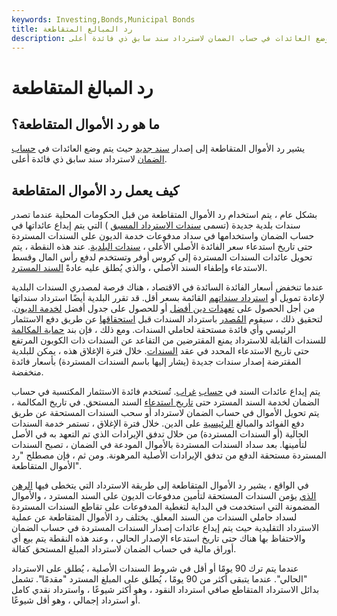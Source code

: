 ```yaml
---
keywords: Investing,Bonds,Municipal Bonds
title: رد المبالغ المتقاطعة
description: يشير رد الأموال المتقاطعة إلى إصدار سند جديد حيث يتم وضع العائدات في حساب الضمان لاسترداد سند سابق ذي فائدة أعلى.
---
```


# رد المبالغ المتقاطعة
## ما هو رد الأموال المتقاطعة؟

يشير رد الأموال المتقاطعة إلى إصدار [سند جديد](/bond) حيث يتم وضع العائدات في [حساب الضمان](/escrow) لاسترداد سند سابق ذي فائدة أعلى.

## كيف يعمل رد الأموال المتقاطعة

بشكل عام ، يتم استخدام رد الأموال المتقاطعة من قبل الحكومات المحلية عندما تصدر سندات بلدية جديدة (تسمى [سندات الاسترداد المسبق](/prerefunding_bond) ) التي يتم إيداع عائداتها في حساب الضمان واستخدامها في سداد مدفوعات خدمة الديون على السندات المستردة حتى تاريخ استدعاء سعر الفائدة الأصلي الأعلى ، [سندات البلدية](/municipalbond). عند هذه النقطة ، يتم تحويل عائدات السندات المستردة إلى كروس أوفر وتستخدم لدفع رأس المال وقسط الاستدعاء وإطفاء السند الأصلي ، والذي يُطلق عليه عادةً [السند المسترد](/refundedbond).

عندما تنخفض أسعار الفائدة السائدة في الاقتصاد ، هناك فرصة لمصدري السندات البلدية لإعادة تمويل أو [استرداد سنداتهم](/refund) القائمة بسعر أقل. قد تقرر البلدية أيضًا استرداد سنداتها من أجل الحصول على [تعهدات دين أفضل](/bond-covenant) أو للحصول على جدول أفضل [لخدمة الديون](/debtservice). لتحقيق ذلك ، سيقوم [المُصدر](/issuer) باسترداد السندات قبل [استحقاقها](/maturity) عن طريق دفع الاستثمار الرئيسي وأي فائدة مستحقة لحاملي السندات. ومع ذلك ، فإن بند [حماية المكالمة](/callprotection) للسندات القابلة للاسترداد يمنع المقترضين من التقاعد عن السندات ذات الكوبون المرتفع حتى تاريخ الاستدعاء المحدد في عقد [السندات](/trust_indenture). خلال فترة الإغلاق هذه ، يمكن للبلدية المقترضة إصدار سندات جديدة (يشار إليها باسم السندات المستردة) بأسعار فائدة منخفضة.

يتم إيداع عائدات السند في [حساب](/escrow) [غراب](/escrow). تُستخدم فائدة الاستثمار المكتسبة في حساب الضمان لخدمة السند المسترد حتى [تاريخ استدعاء](/calldate) السند المستحق. في تاريخ المكالمة ، يتم تحويل الأموال في حساب الضمان لاسترداد أو سحب السندات المستحقة عن طريق دفع الفوائد والمبالغ [الرئيسية](/principal) على الدين. خلال فترة الإغلاق ، تستمر خدمة السندات الحالية (أو السندات المستردة) من خلال تدفق الإيرادات الذي تم التعهد به في الأصل لتأمينها. بعد سداد السندات المستردة بالأموال المودعة في الضمان ، تصبح السندات المستردة مستحقة الدفع من تدفق الإيرادات الأصلية المرهونة. ومن ثم ، فإن مصطلح "رد الأموال المتقاطعة".

في الواقع ، يشير رد الأموال المتقاطعة إلى طريقة الاسترداد التي يتخطى فيها [الرهن الذي](/lien) يؤمن السندات المستحقة لتأمين مدفوعات الديون على السند المسترد ، والأموال المضمونة التي استخدمت في البداية لتغطية المدفوعات على تقاطع السندات المستردة لسداد حاملي السندات من السند المعلق. يختلف رد الأموال المتقاطعة عن عملية الاسترداد التقليدية حيث يتم إيداع عائدات إصدار السندات المستردة في حساب الضمان والاحتفاظ بها هناك حتى تاريخ استدعاء الإصدار الحالي ، وعند هذه النقطة يتم بيع أي أوراق مالية في حساب الضمان لاسترداد المبلغ المستحق كفالة.

عندما يتم ترك 90 يومًا أو أقل في شروط السندات الأصلية ، يُطلق على الاسترداد "الحالي". عندما يتبقى أكثر من 90 يومًا ، يُطلق على المبلغ المسترد "مقدمًا". تشمل بدائل الاسترداد المتقاطع صافي استرداد النقود ، وهو أكثر شيوعًا ، واسترداد نقدي كامل أو استرداد إجمالي ، وهو أقل شيوعًا.

